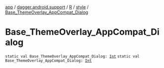 [app](../../../index.md) / [dagger.android.support](../../index.md) / [R](../index.md) / [style](index.md) / [Base_ThemeOverlay_AppCompat_Dialog](./-base_-theme-overlay_-app-compat_-dialog.md)

# Base_ThemeOverlay_AppCompat_Dialog

`static val Base_ThemeOverlay_AppCompat_Dialog: `[`Int`](https://kotlinlang.org/api/latest/jvm/stdlib/kotlin/-int/index.html)
`static val Base_ThemeOverlay_AppCompat_Dialog: `[`Int`](https://kotlinlang.org/api/latest/jvm/stdlib/kotlin/-int/index.html)